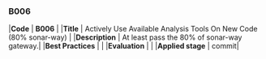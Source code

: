 ### B006

|**Code**           | **B006** |
|**Title**          | Actively Use Available Analysis Tools On New Code (80% sonar-way) |
|**Description**    | At least pass the 80% of sonar-way gateway.|
|**Best Practices** | |
|**Evaluation**     | |
|**Applied stage**  | commit|
